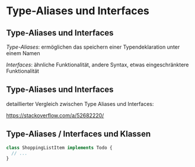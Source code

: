 # Type-Aliases und Interfaces

## Type-Aliases und Interfaces

_Type-Aliases_: ermöglichen das speichern einer Typendeklaration unter einem Namen

_Interfaces_: ähnliche Funktionalität, andere Syntax, etwas eingeschränktere Funktionalität

## Type-Aliases und Interfaces

detaillierter Vergleich zwischen Type Aliases und Interfaces:

https://stackoverflow.com/a/52682220/

## Type-Aliases / Interfaces und Klassen

```ts
class ShoppingListItem implements Todo {
  // ...
}
```
